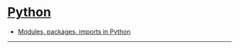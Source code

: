 # [Python](https://www.python.org/)

- [Modules, packages, imports in Python](https://github.com/s-tian-88/topics/blob/main/python/modules.md)

---
